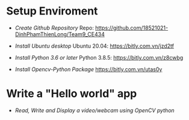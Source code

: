 # Setup Enviroment
* *Create Github Repository*
Repo: https://github.com/18521021-DinhPhamThienLong/Team9_CE434

* *Install Ubuntu desktop*
Ubuntu 20.04: https://bitly.com.vn/jzd2tf

* *Install Python 3.6 or later*
Python 3.8.5: https://bitly.com.vn/z8cwbg

* *Install Opencv-Python Package*
https://bitly.com.vn/utas0y

# Write a "Hello world" app
* *Read, Write and Display a video/webcam using OpenCV python*
